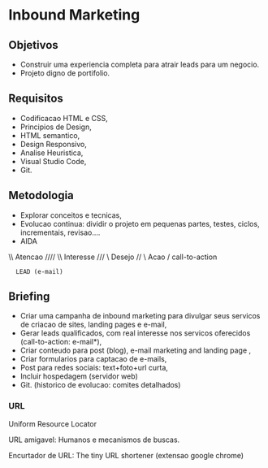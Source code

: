 
# Inbound Marketing

## Objetivos 
 - Construir uma experiencia completa para atrair leads para um negocio.
 - Projeto digno de portifolio.

## Requisitos

 - Codificacao HTML e CSS,
 - Principios de Design,
 - HTML semantico,
 - Design Responsivo,
 - Analise Heuristica,
 - Visual Studio Code,
 - Git.

## Metodologia
 - Explorar conceitos e tecnicas,
 - Evolucao continua: dividir o projeto em pequenas partes, testes, ciclos, incrementais, revisao....
 - AIDA

 \\\\    Atencao   ////
   \\\  Interesse ///
     \\  Desejo  //
       \  Acao  /   call-to-action

      LEAD (e-mail)


## Briefing 
 - Criar uma campanha de inbound marketing para divulgar seus servicos de criacao de sites, landing pages e e-mail,
 - Gerar leads qualificados, com real interesse nos servicos oferecidos (call-to-action: e-mail*),
 - Criar conteudo para post (blog), e-mail marketing and landing page ,
 - Criar formularios para captacao de e-mails,
 - Post para redes sociais: text+foto+url curta,
 - Incluir hospedagem (servidor web)
 - Git. (historico de evolucao: comites detalhados)


### URL
Uniform Resource Locator

URL amigavel: Humanos e mecanismos de buscas.

Encurtador de URL: The tiny URL shortener (extensao google chrome)








